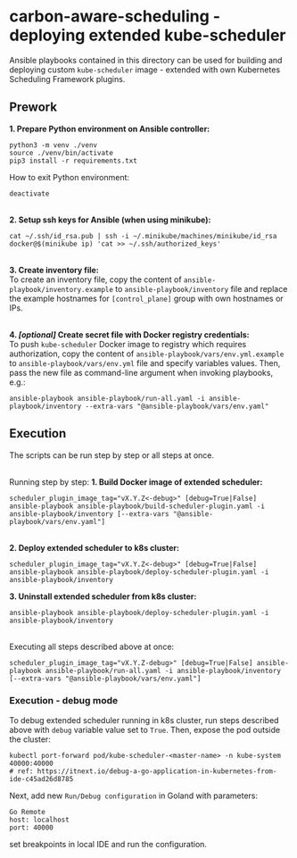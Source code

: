 # carbon-aware-scheduling - deploying extended kube-scheduler

Ansible playbooks contained in this directory can be used for building and deploying custom `kube-scheduler` image -
extended with own Kubernetes Scheduling Framework plugins.

## Prework
**1. Prepare Python environment on Ansible controller:**
```shell
python3 -m venv ./venv
source ./venv/bin/activate
pip3 install -r requirements.txt
```

How to exit Python environment:
```shell
deactivate
```

\
**2. Setup ssh keys for Ansible (when using minikube):**
```shell
cat ~/.ssh/id_rsa.pub | ssh -i ~/.minikube/machines/minikube/id_rsa docker@$(minikube ip) 'cat >> ~/.ssh/authorized_keys'
```

\
**3. Create inventory file:**\
   To create an inventory file, copy the content of `ansible-playbook/inventory.example` to `ansible-playbook/inventory`
   file and replace the example hostnames for `[control_plane]` group with own hostnames or IPs.

\
**4. *[optional]* Create secret file with Docker registry credentials:**\
   To push `kube-scheduler` Docker image to registry which requires authorization, copy the content
   of `ansible-playbook/vars/env.yml.example` to `ansible-playbook/vars/env.yml` file and specify variables values.
   Then, pass the new file as command-line argument when invoking playbooks, e.g.:
```shell
ansible-playbook ansible-playbook/run-all.yaml -i ansible-playbook/inventory --extra-vars "@ansible-playbook/vars/env.yaml"
```

## Execution
The scripts can be run step by step or all steps at once.

\
Running step by step:
**1. Build Docker image of extended scheduler:**

```shell
scheduler_plugin_image_tag="vX.Y.Z<-debug>" [debug=True|False] ansible-playbook ansible-playbook/build-scheduler-plugin.yaml -i ansible-playbook/inventory [--extra-vars "@ansible-playbook/vars/env.yaml"]
```

\
**2. Deploy extended scheduler to k8s cluster:**
```shell
scheduler_plugin_image_tag="vX.Y.Z<-debug>" [debug=True|False] ansible-playbook ansible-playbook/deploy-scheduler-plugin.yaml -i ansible-playbook/inventory
```

**3. Uninstall extended scheduler from k8s cluster:**
```shell
ansible-playbook ansible-playbook/deploy-scheduler-plugin.yaml -i ansible-playbook/inventory
```

\
Executing all steps described above at once:
```shell
scheduler_plugin_image_tag="vX.Y.Z-debug>" [debug=True|False] ansible-playbook ansible-playbook/run-all.yaml -i ansible-playbook/inventory [--extra-vars "@ansible-playbook/vars/env.yaml"]
```

### Execution - debug mode
To debug extended scheduler running in k8s cluster, run steps described above with `debug` variable value set to `True`. Then, expose the pod outside the cluster:
```shell
kubectl port-forward pod/kube-scheduler-<master-name> -n kube-system 40000:40000
# ref: https://itnext.io/debug-a-go-application-in-kubernetes-from-ide-c45ad26d8785
```
Next, add new `Run/Debug configuration` in Goland with parameters:
```shell
Go Remote
host: localhost
port: 40000
```
set breakpoints in local IDE and run the configuration.